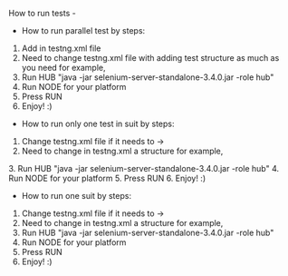 How to run tests - 

- How to run parallel test by steps:

1. Add in testng.xml file <suite name="Sample test suite" parallel="tests" thread-count="depends on tests' quantity you need to run">
2. Need to change testng.xml file with adding test structure as much as you need
   for example, 
     <test name="UI Search Issue">
       <groups>
           <run>
               <include name="UI"/>
               <exclude name="SKIP"/>
           </run>
       </groups>
       <classes>
           <class name="ui.SearchIssueTest"/>
       </classes>
   </test>
3. Run HUB "java -jar selenium-server-standalone-3.4.0.jar -role hub"
4. Run NODE for your platform
5. Press RUN
6. Enjoy! :)


- How to run only one test in suit by steps:

1. Change testng.xml file if it needs to  ->   <suite name="Sample test suite">
2. Need to change in testng.xml a structure
   for example, 
    <test name="UI Tests">
    <groups>
      <run>
        <include name="UI"/>
        <exclude name="SKIP"/>
      </run>
    </groups>
    <classes>
      <class name="ui.EditIssueTest">
        <methods>
          <include name="testName">
          </include>
        </methods>
      </class>
    </classes>
  </test>
3. Run HUB "java -jar selenium-server-standalone-3.4.0.jar -role hub"
4. Run NODE for your platform
5. Press RUN
6. Enjoy! :)


- How to run one suit by steps:

1. Change testng.xml file if it needs to  ->   <suite name="Sample test suite">
2. Need to change in testng.xml a structure
   for example, 
    <test name="UI Tests">
        <groups>
            <run>
                <include name="UI"/>
                <exclude name="SKIP"/>
            </run>
        </groups>
        <classes>
            <class name="ui.SearchIssueTest"/>
        </classes>
    </test>
3. Run HUB "java -jar selenium-server-standalone-3.4.0.jar -role hub"
4. Run NODE for your platform
5. Press RUN
6. Enjoy! :)
